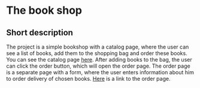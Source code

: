 # The book shop

## Short description

The project is a simple bookshop with a catalog page, where the user can see a list of books, add them to the shopping bag and order these books. You can see the catalog page [here](https://ekaterinamash.github.io/book-shop/pages/book-shop/book-shop.html). After adding books to the bag, the user can click the order button, which will open the order page. The order page is a separate page with a form, where the user enters information about him to order delivery of chosen books. [Here](https://ekaterinamash.github.io/book-shop/pages/form/form.html) is a link to the order page.

